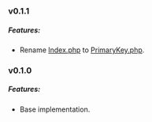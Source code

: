 ### v0.1.1
##### Features:
- Rename [Index.php](src/ODM/Id/PrimaryKey.php) to [PrimaryKey.php](src/ODM/Id/PrimaryKey.php).

### v0.1.0
##### Features:
- Base implementation.
